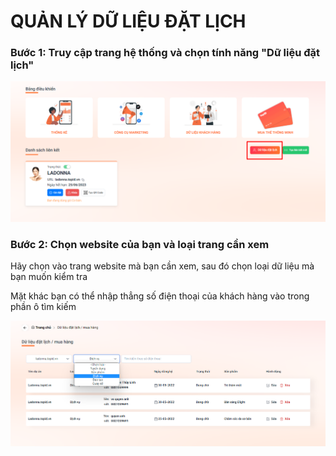 # QUẢN LÝ DỮ LIỆU ĐẶT LỊCH



### Bước 1: Truy cập trang hệ thống và chọn tính năng "Dữ liệu đặt lịch"

![](<../.gitbook/assets/image (20).png>)

### Bước 2: Chọn website của bạn và loại trang cần xem

Hãy chọn vào trang website mà bạn cần xem, sau đó chọn loại dữ liệu mà bạn muốn kiểm tra

Mặt khác bạn có thể nhập thẳng số điện thoại của khách hàng vào trong phần ô tìm kiếm&#x20;

![](<../.gitbook/assets/image (3).png>)

